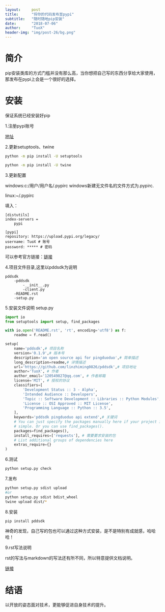 ```yaml
---
layout:     post
title:      "将你的代码发布至pypi"
subtitle:   "随时随地pip安装"
date:       "2018-07-06"
author:     "TuoX"
header-img: "img/post-26/bg.png"
---
```


# 简介

pip安装类库的方式门槛并没有那么高，当你想把自己写的东西分享给大家使用，那发布在pypi上会是一个很好的选择。

# 安装

保证系统已经安装好pip

1.注册pypi账号

[地址](https://pypi.org)

2.更新setuptools、twine

```bash
python -m pip install -U setuptools

python -m pip install -U twine
```

3.更新配置

windows:c:/用户/用户名/.pypirc  windows新建无文件名的文件方式为.pypirc.

linux:~/.pypirc   

填入：

    [distutils]
    index-servers =
        pypi

    [pypi]
    repository: https://upload.pypi.org/legacy/
    username: TuoX # 账号
    password: ***** # 密码

可以参考官方链接：[链接](https://packaging.python.org/guides/migrating-to-pypi-org/)

4.项目文件目录,这里以pddsdk为说明

    pddsdk
        -pddsdk
            -__init__.py
            -client.py
        -README.rst
        -setup.py

5.安装文件说明 setup.py

```python
import io
from setuptools import setup, find_packages

with io.open('README.rst', 'rt', encoding='utf8') as f:
    readme = f.read()

setup(
    name='pddsdk',# 项目名称
    version='0.1.9',# 版本号
    description='an open source api for pingduoduo',# 简单描述
    long_description=readme,# 详情描述
    url='https://github.com/linzhiming0826/pddsdk',# 项目地址
    author='TuoX', # 作者
    author_email='120549827@qq.com', # 作者邮箱
    license='MIT', # 授权的协议
    classifiers=[
        'Development Status :: 3 - Alpha',
        'Intended Audience :: Developers',
        'Topic :: Software Development :: Libraries :: Python Modules',
        'License :: OSI Approved :: MIT License',
        'Programming Language :: Python :: 3.5',
    ],
    keywords='pddsdk pingduoduo api extend',# 关键词
    # You can just specify the packages manually here if your project is
    # simple. Or you can use find_packages().
    packages=find_packages(),
    install_requires=['requests'], # 需要要求安装的包
    # List additional groups of dependencies here
    extras_require={}
)
```

6.测试

```bash
python setup.py check
```

7.发布

```bash
python setup.py sdist upload
#or
python setup.py sdist bdist_wheel
twine upload dist/*
```

8.安装
```bash
pip install pddsdk
```
神奇的发现，自己写的包也可以通过这种方式安装，是不是特别有成就感，哈哈哈！

9.rst写法说明

rst的写法与markdown的写法还有所不同，所以特意提供文档说明。

[链接](http://docutils.sourceforge.net/docs/user/rst/quickref.html)

# 结语

以开放的姿态面对技术，更能够促进自身技术的提升。